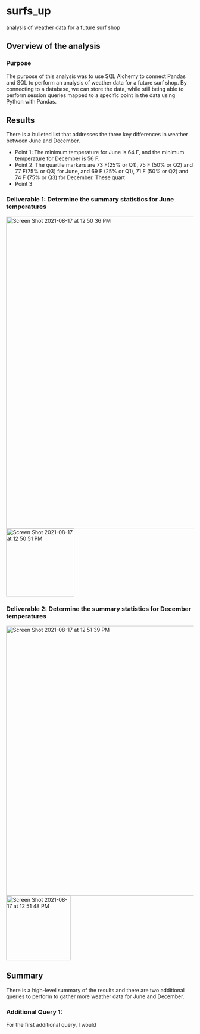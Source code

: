 # surfs_up
analysis of weather data for a future surf shop


## Overview of the analysis
### Purpose
The purpose of this analysis was to use SQL Alchemy to connect Pandas and SQL to perform an analysis of weather data for a future surf shop. By connecting to a database, we can store the data, while still being able to perform session queries mapped to a specific point in the data using Python with Pandas. 

## Results
There is a bulleted list that addresses the three key differences in weather between June and December.
* Point 1: The minimum temperature for June is 64 F, and the minimum temperature for December is 56 F. 
* Point 2: The quartile markers are 73 F(25% or Q1), 75 F (50% or Q2) and 77 F(75% or Q3) for June, and 69 F (25% or Q1), 71 F (50% or Q2) and 74 F (75% or Q3) for December. These quart
* Point 3

### Deliverable 1: Determine the summary statistics for June temperatures

<img width="837" alt="Screen Shot 2021-08-17 at 12 50 36 PM" src="https://user-images.githubusercontent.com/85946042/129776450-fe5438a8-4299-41ca-9ae4-8e027f588ec2.png">
<img width="183" alt="Screen Shot 2021-08-17 at 12 50 51 PM" src="https://user-images.githubusercontent.com/85946042/129776462-8dbe834a-9704-45ab-a6e6-107c809ea97a.png">


### Deliverable 2: Determine the summary statistics for December temperatures

<img width="725" alt="Screen Shot 2021-08-17 at 12 51 39 PM" src="https://user-images.githubusercontent.com/85946042/129776495-b843497b-2e41-4804-ada0-ba3bae325a63.png">
<img width="173" alt="Screen Shot 2021-08-17 at 12 51 48 PM" src="https://user-images.githubusercontent.com/85946042/129776504-6f75aecf-92f6-4405-bbeb-78024641e848.png">


## Summary

There is a high-level summary of the results and there are two additional queries to perform to gather more weather data for June and December.

### Additional Query 1:
For the first additional query, I would 


